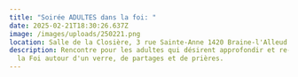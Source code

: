 ```yaml
---
title: "Soirée ADULTES dans la foi: "
date: 2025-02-21T18:30:26.637Z
image: /images/uploads/250221.png
location: Salle de la Closière, 3 rue Sainte-Anne 1420 Braine-l'Alleud
description: Rencontre pour les adultes qui désirent approfondir et re-découvrir
  la Foi autour d'un verre, de partages et de prières.
---
```

